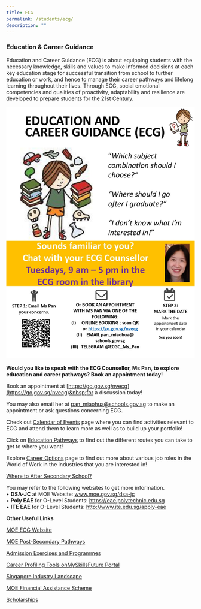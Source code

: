 ```yaml
---
title: ECG
permalink: /students/ecg/
description: ""
---
```

### Education &amp; Career Guidance

Education and Career Guidance (ECG) is about equipping students with the necessary knowledge, skills and values to make informed decisions at each key education stage for successful transition from school to further education or work, and hence to manage their career pathways and lifelong learning throughout their lives. Through ECG, social emotional competencies and qualities of proactivity, adaptability and resilience are developed to prepare students for the 21st Century.

![](/images/Students/ecg%20poster%202023.jpeg)

**Would you like to speak with the ECG Counsellor, Ms Pan, to explore education and career pathways? Book an appointment today!**

Book an appointment at&nbsp;[https://go.gov.sg/nvecg](https://go.gov.sg/nvecg)&nbsp;for a discussion today!

You may also email her at&nbsp;[pan_miaohua@schools.gov.sg](mailto:pan_miaohua@schools.gov.sg)&nbsp;to make an appointment or ask questions concerning ECG.

Check out&nbsp;[Calendar of Events](https://www.myskillsfuture.gov.sg/content/student/en/secondary/education-guide/events.html)&nbsp;page where you can find activities relevant to ECG and attend them to learn more as well as to build up your portfolio!

Click on&nbsp;[Education Pathways](https://www.myskillsfuture.gov.sg/content/student/en/secondary/education-guide/education-landscape/explore-pathway.html)&nbsp;to find out the different routes you can take to get to where you want!

Explore&nbsp;[Career Options](https://www.myskillsfuture.gov.sg/content/student/en/secondary/world-of-work/industry-landscape/industry-videos.html)&nbsp;page to find out more about various job roles in the World of Work in the industries that you are interested in!

  

[Where to After Secondary School?](https://www.youtube.com/watch?v=ndDVlzT-z0g)

You may refer to the following websites to get more information. <br>
• **DSA-JC** at MOE Website: www.moe.gov.sg/dsa-jc <br>
• **Poly EAE** for O-Level Students: https://eae.polytechnic.edu.sg <br>
• **ITE EAE** for O-Level Students: http://www.ite.edu.sg/apply-eae  
	
**Other Useful Links**  

[MOE ECG Website](https://www.moe.gov.sg/education-in-sg/our-programmes/education-and-career-guidance/overview)

[MOE Post-Secondary Pathways](https://www.moe.gov.sg/post-secondary)

[Admission Exercises and Programmes](https://www.moe.gov.sg/post-secondary/admissions)

[Career Profiling Tools onMySkillsFuture Portal](https://www.myskillsfuture.gov.sg/content/student/en/secondary/assessment.html)

[Singapore Industry Landscape](https://www.myskillsfuture.gov.sg/content/student/en/secondary/world-of-work/industry-landscape.html)

[MOE Financial Assistance Scheme](https://www.moe.gov.sg/financial-matters/financial-assistance)

[Scholarships](https://www.moe.gov.sg/search?q=scholarship&amp;app=site_search)